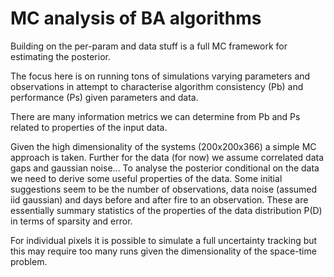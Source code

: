 # MC analysis of BA algorithms


Building on the per-param and data stuff is a full MC framework for estimating the posterior. 

The focus here is on running tons of simulations varying parameters and observations in attempt to characterise algorithm consistency (Pb) and performance (Ps) given parameters and data.

There are many information metrics we can determine from Pb and Ps related to properties of the input data. 


Given the high dimensionality of the systems (200x200x366) a simple MC approach is taken. Further for the data (for now) we assume correlated data gaps and gaussian noise... To analyse the posterior conditional on the data we need to derive some useful properties of the data. Some initial suggestions seem to be the number of observations, data noise (assumed iid gaussian) and days before and after fire to an observation. These are essentially summary statistics of the properties of the data distribution P(D) in terms of sparsity and error. 

For individual pixels it is possible to simulate a full uncertainty tracking but this may require too many runs given the dimensionality of the space-time problem.

